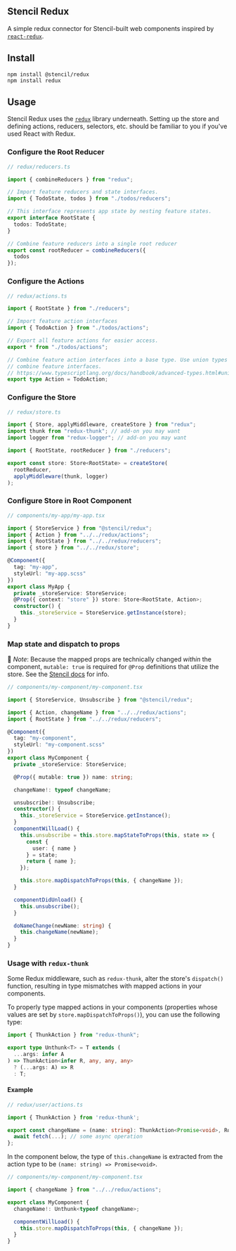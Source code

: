 ## Stencil Redux

A simple redux connector for Stencil-built web components inspired by [`react-redux`](https://github.com/reduxjs/react-redux).

## Install

```
npm install @stencil/redux
npm install redux
```

## Usage

Stencil Redux uses the [`redux`](https://github.com/reduxjs/redux/) library underneath. Setting up the store and defining actions, reducers, selectors, etc. should be familiar to you if you've used React with Redux.

### Configure the Root Reducer

```typescript
// redux/reducers.ts

import { combineReducers } from "redux";

// Import feature reducers and state interfaces.
import { TodoState, todos } from "./todos/reducers";

// This interface represents app state by nesting feature states.
export interface RootState {
  todos: TodoState;
}

// Combine feature reducers into a single root reducer
export const rootReducer = combineReducers({
  todos
});
```

### Configure the Actions

```typescript
// redux/actions.ts

import { RootState } from "./reducers";

// Import feature action interfaces
import { TodoAction } from "./todos/actions";

// Export all feature actions for easier access.
export * from "./todos/actions";

// Combine feature action interfaces into a base type. Use union types to
// combine feature interfaces.
// https://www.typescriptlang.org/docs/handbook/advanced-types.html#union-types
export type Action = TodoAction;
```

### Configure the Store

```typescript
// redux/store.ts

import { Store, applyMiddleware, createStore } from "redux";
import thunk from "redux-thunk"; // add-on you may want
import logger from "redux-logger"; // add-on you may want

import { RootState, rootReducer } from "./reducers";

export const store: Store<RootState> = createStore(
  rootReducer,
  applyMiddleware(thunk, logger)
);
```

### Configure Store in Root Component

```typescript
// components/my-app/my-app.tsx

import { StoreService } from "@stencil/redux";
import { Action } from "../../redux/actions";
import { RootState } from "../../redux/reducers";
import { store } from "../../redux/store";

@Component({
  tag: "my-app",
  styleUrl: "my-app.scss"
})
export class MyApp {
  private _storeService: StoreService;
  @Prop({ context: "store" }) store: Store<RootState, Action>;
  constructor() {
    this._storeService = StoreService.getInstance(store);
  }
}
```

### Map state and dispatch to props

:memo: _Note_: Because the mapped props are technically changed _within_ the component, `mutable: true` is required for `@Prop` definitions that utilize the store. See the [Stencil docs](https://stenciljs.com/docs/properties#prop-value-mutability) for info.

```typescript
// components/my-component/my-component.tsx

import { StoreService, Unsubscribe } from "@stencil/redux";

import { Action, changeName } from "../../redux/actions";
import { RootState } from "../../redux/reducers";

@Component({
  tag: "my-component",
  styleUrl: "my-component.scss"
})
export class MyComponent {
  private _storeService: StoreService;

  @Prop({ mutable: true }) name: string;

  changeName!: typeof changeName;

  unsubscribe!: Unsubscribe;
  constructor() {
    this._storeService = StoreService.getInstance();
  }
  componentWillLoad() {
    this.unsubscribe = this.store.mapStateToProps(this, state => {
      const {
        user: { name }
      } = state;
      return { name };
    });

    this.store.mapDispatchToProps(this, { changeName });
  }

  componentDidUnload() {
    this.unsubscribe();
  }

  doNameChange(newName: string) {
    this.changeName(newName);
  }
}
```

### Usage with `redux-thunk`

Some Redux middleware, such as `redux-thunk`, alter the store's `dispatch()` function, resulting in type mismatches with mapped actions in your components.

To properly type mapped actions in your components (properties whose values are set by `store.mapDispatchToProps()`), you can use the following type:

```typescript
import { ThunkAction } from "redux-thunk";

export type Unthunk<T> = T extends (
  ...args: infer A
) => ThunkAction<infer R, any, any, any>
  ? (...args: A) => R
  : T;
```

#### Example

```typescript
// redux/user/actions.ts

import { ThunkAction } from 'redux-thunk';

export const changeName = (name: string): ThunkAction<Promise<void>, RootState, void, Action> => async (dispatch, getState) => {
  await fetch(...); // some async operation
};
```

In the component below, the type of `this.changeName` is extracted from the action type to be `(name: string) => Promise<void>`.

```typescript
// components/my-component/my-component.tsx

import { changeName } from "../../redux/actions";

export class MyComponent {
  changeName!: Unthunk<typeof changeName>;

  componentWillLoad() {
    this.store.mapDispatchToProps(this, { changeName });
  }
}
```
